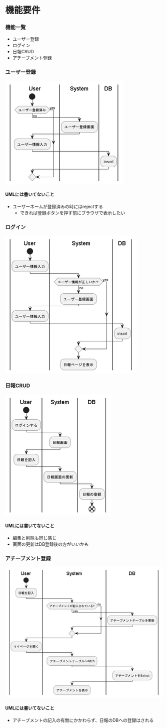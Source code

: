 # 機能要件
### 機能一覧
- ユーザー登録
- ログイン
- 日報CRUD
- アチーブメント登録

### ユーザー登録
![](./img/機能要件_ユーザー登録.png)
#### UMLには書いてないこと
- ユーザーネームが登録済みの時にはrejectする
  - できれば登録ボタンを押す前にブラウザで表示したい

### ログイン
![](./img/機能要件_ログイン.png)

### 日報CRUD
![](./img/機能要件_日報.png)
#### UMLには書いてないこと
- 編集と削除も同じ感じ
- 画面の更新はDB登録後の方がいいかも

### アチーブメント登録
![](./img/機能要件_アチーブメント.png)
#### UMLには書いてないこと
- アチーブメントの記入の有無にかかわらず、日報のDBへの登録はされる